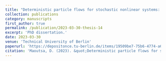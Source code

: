 ```yaml
---
title: "Deterministic particle flows for stochastic nonlinear systems: Simulation, Control, and Inference"
collection: publications
category: manuscripts
first_author: true
permalink: /publication/2023-03-30-thesis-14
excerpt: 'PhD dissertation.'
date: 2023-03-30
venue: 'Technical University of Berlin'
paperurl: 'https://depositonce.tu-berlin.de/items/19509be7-75b6-4774-a66c-bcc4c75fed8f'
citation: 'Maoutsa, D. (2023). &quot;Deterministic particle flows for stochastic nonlinear systems: Simulation, Control, and Inference.&quot; <i>Technical University of Berlin</i>. 1(3).'
---
```

